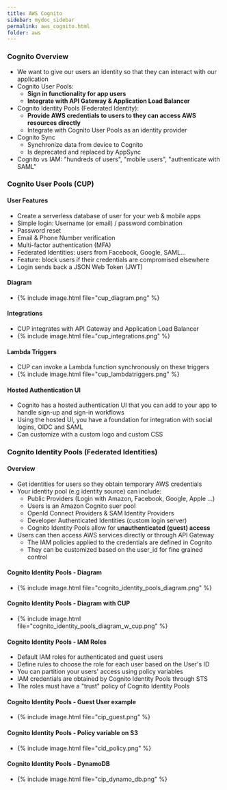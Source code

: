 ```yaml
---
title: AWS Cognito
sidebar: mydoc_sidebar
permalink: aws_cognito.html
folder: aws
---
```


### Cognito Overview

- We want to give our users an identity so that they can interact with our application
- Cognito User Pools:
  - **Sign in functionality for app users**
  - **Integrate with API Gateway & Application Load Balancer**
- Cognito Identity Pools (Federated Identity):
  - **Provide AWS credentials to users to they can access AWS resources directly**
  - Integrate with Cognito User Pools as an identity provider
- Cognito Sync
  - Synchronize data from device to Cognito
  - Is deprecated and replaced by AppSync
- Cognito vs IAM: "hundreds of users", "mobile users", "authenticate with SAML"

### Cognito User Pools (CUP) 
#### User Features
- Create a serverless database of user for your web & mobile apps
- Simple login: Username (or email) / password combination
- Password reset
- Email & Phone Number verification
- Multi-factor authentication (MFA)
- Federated Identities: users from Facebook, Google, SAML...
- Feature: block users if their credentials are compromised elsewhere
- Login sends back a JSON Web Token (JWT)

#### Diagram
- {% include image.html file="cup_diagram.png" %}

#### Integrations
- CUP integrates with API Gateway and Application Load Balancer
- {% include image.html file="cup_integrations.png" %}

#### Lambda Triggers
- CUP can invoke a Lambda function synchronously on these triggers
- {% include image.html file="cup_lambdatriggers.png" %}

#### Hosted Authentication UI
- Cognito has a hosted authentication UI that you can add to your app to handle sign-up and sign-in workflows
- Using the hosted UI, you have a foundation for integration with social logins, OIDC and SAML
- Can customize with a custom logo and custom CSS

### Cognito Identity Pools (Federated Identities)
#### Overview
- Get identities for users so they obtain temporary AWS credentials
- Your identity pool (e.g identity source) can include:
  - Public Providers (Login with Amazon, Facebook, Google, Apple ...)
  - Users is an Amazon Cognito suer pool
  - OpenId Connect Providers & SAM Identity Providers
  - Developer Authenticated Identities (custom login server)
  - Cognito Identity Pools allow for **unauthenticated (guest) access**
- Users can then access AWS services directly or through API Gateway
  - The IAM policies applied to the credentials are defined in Cognito
  - They can be customized based on the user_id for fine grained control

#### Cognito Identity Pools - Diagram
- {% include image.html file="cognito_identity_pools_diagram.png" %}

#### Cognito Identity Pools - Diagram with CUP
- {% include image.html file="cognito_identity_pools_diagram_w_cup.png" %}

#### Cognito Identity Pools - IAM Roles
- Default IAM roles for authenticated and guest users
- Define rules to choose the role for each user based on the User's ID
- You can partition your users' access using policy variables
- IAM credentials are obtained by Cognito Identity Pools through STS
- The roles must have a "trust" policy of Cognito Identity Pools

#### Cognito Identity Pools - Guest User example
- {% include image.html file="cip_guest.png" %}

#### Cognito Identity Pools - Policy variable on S3
- {% include image.html file="cid_policy.png" %}

#### Cognito Identity Pools - DynamoDB
- {% include image.html file="cip_dynamo_db.png" %}


